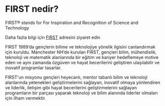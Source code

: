 # FIRST nedir?

FIRST® stands for For Inspiration and Recognition of Science and Technology

Daha fazla bilgi için [FIRST](https://www.firstinspires.org/)  adresini ziyaret edin

FIRST 1989’da gençlerin bilime ve teknolojiye yönelik ilgisini canlandırmak için kuruldu. Manchester NH’de kurulan FIRST, gençleri bilim, mühendislik, teknoloji ve matematik alanlarında bir eğitim ve kariyer hedeflemeye motive eden ve aynı zamanda özgüven ve hayat becerilerini geliştiren ulaşılabilir ve inovatif programlar tasarlar.

FIRST'un misyonu gençleri heyecanlı, mentor tabanlı bilim ve teknoloji alanlarında yetenekleri geliştirmelerini sağlayan, inovatif olmaya yönlendiren ve liderlik, iletişim gibi hayat becerilerini geliştirmelerini sağlayan programların bir parçası yaparak teknoloji ve bilim alanında liderler olmaları için ilham vermektir.


